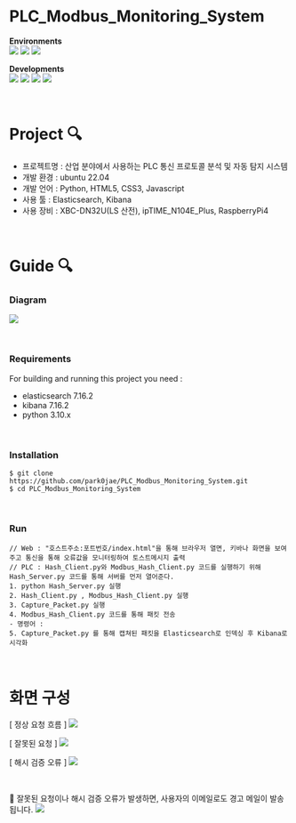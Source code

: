 # PLC_Modbus_Monitoring_System

**Environments**
<br>
<img src="https://img.shields.io/badge/visual studio code-007ACC?style=for-the-badge&logo=visualstudiocode&logoColor=white">
<img src="https://img.shields.io/badge/git-F05032?style=for-the-badge&logo=git&logoColor=white">
<img src="https://img.shields.io/badge/github-181717?style=for-the-badge&logo=github&logoColor=white">

**Developments**
<br>
<img src="https://img.shields.io/badge/PYTHON-6DB33F?style=for-the-badge&logo=python&logoColor=white">
<img src="https://img.shields.io/badge/HTML-E34F26?style=for-the-badge&logo=html5&logoColor=white">
<img src="https://img.shields.io/badge/CSS-1572B6?style=for-the-badge&logo=css3&logoColor=white">
<img src="https://img.shields.io/badge/JavaScript-F7DF12?style=for-the-badge&logo=javascript&logoColor=white">

<br>

# Project 🔍
- 프로젝트명 : 산업 분야에서 사용하는 PLC 통신 프로토콜 분석 및 자동 탐지 시스템
- 개발 환경 : ubuntu 22.04
- 개발 언어 : Python, HTML5, CSS3, Javascript
- 사용 툴 : Elasticsearch, Kibana 
- 사용 장비 : XBC-DN32U(LS 산전), ipTIME_N104E_Plus, RaspberryPi4

<br>

# Guide 🔍

### Diagram
![](https://velog.velcdn.com/images/okvv26/post/ef4668d6-2eb9-48b8-a85a-a8225f95dcdb/image.png)

<br>

### Requirements
For building and running this project you need : 
- elasticsearch 7.16.2
- kibana 7.16.2
- python 3.10.x

<br>

### Installation
```
$ git clone https://github.com/park0jae/PLC_Modbus_Monitoring_System.git
$ cd PLC_Modbus_Monitoring_System
```

<br>

### Run
```
// Web : "호스트주소:포트번호/index.html"을 통해 브라우저 열면, 키바나 화면을 보여주고 통신을 통해 오류값을 모니터링하여 토스트메시지 출력
// PLC : Hash_Client.py와 Modbus_Hash_Client.py 코드를 실행하기 위해 Hash_Server.py 코드를 통해 서버를 먼저 열어준다.
1. python Hash_Server.py 실행
2. Hash_Client.py , Modbus_Hash_Client.py 실행
3. Capture_Packet.py 실행
4. Modbus_Hash_Client.py 코드를 통해 패킷 전송
- 명령어 : 
5. Capture_Packet.py 를 통해 캡쳐된 패킷을 Elasticsearch로 인덱싱 후 Kibana로 시각화
```

<br>


# 화면 구성

[ 정상 요청 흐름 ]
![](https://velog.velcdn.com/images/okvv26/post/ea0f2c8a-5296-47d8-a3d4-a8e4a9daa2dc/image.png)

[ 잘못된 요청  ]
![](https://velog.velcdn.com/images/okvv26/post/c3301869-9402-4f8f-9f95-9e0be0e66edc/image.png)


[ 해시 검증 오류 ]
![](https://velog.velcdn.com/images/okvv26/post/41a86370-cebe-408b-a5e0-2bf8d5f3fe2a/image.png)

<br>

📍 잘못된 요청이나 해시 검증 오류가 발생하면, 사용자의 이메일로도 경고 메일이 발송됩니다.
![](https://velog.velcdn.com/images/okvv26/post/217fa2e3-0c7d-4cf9-8387-09b264f13ba9/image.png)


